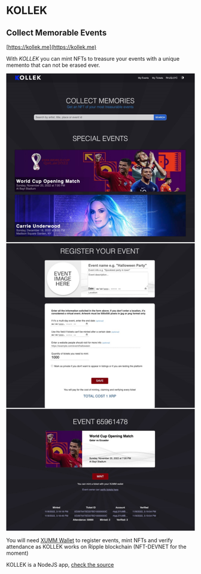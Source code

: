 # KOLLEK
## Collect Memorable Events

[https://kollek.me](https://kollek.me)

With *KOLLEK* you can mint NFTs to treasure your events with a unique memento that can not be erased ever.

![KOLLEK](media/screenshot1.jpg)
![KOLLEK](media/screenshot2.jpg)
![KOLLEK](media/screenshot3.jpg)

You will need [XUMM Wallet](https://xumm.app) to register events, mint NFTs and verify attendance as KOLLEK works on Ripple blockchain (NFT-DEVNET for the moment)

KOLLEK is a NodeJS app, [check the source](source)